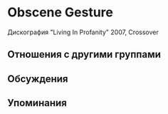 # Obscene Gesture

Дискография
"Living In Profanity" 2007, Crossover

## Отношения с другими группами


## Обсуждения


## Упоминания

